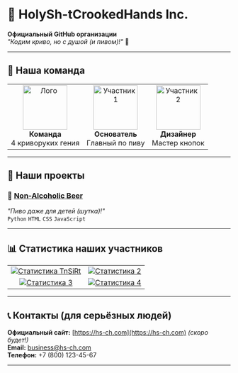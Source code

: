 # 🏢 HolySh-tCrookedHands Inc.

**Официальный GitHub организации**  
*"Кодим криво, но с душой (и пивом)!"* 🍻

---

## 👥 Наша команда

<table>
<tr>
<td align="center">
<img src="https://github.com/HolySh-tCrookedHands.png" width="100" alt="Лого">
<br>
<strong>Команда</strong>
<br>
4 криворуких гения
</td>
<td align="center">
<img src="https://github.com/TnSiRt.png" width="100" alt="Участник 1">
<br>
<strong>Основатель</strong>
<br>
Главный по пиву
</td>
<td align="center">
<img src="https://github.com/HolySh-tCrookedHands/non_alcoholic_beer/blob/main/avatar2.jpg" width="100" alt="Участник 2">
<br>
<strong>Дизайнер</strong>
<br>
Мастер кнопок
</td>
</tr>
</table>

---

## 🚀 Наши проекты

### 🍻 [Non-Alcoholic Beer](https://github.com/HolySh-tCrookedHands/non_alcoholic_beer)
*"Пиво даже для детей (шутка)!"*  
`Python` `HTML` `CSS` `JavaScript`

---
## 📊 Статистика наших участников

<table>
<tr>
<td align="center">
<a href="https://github.com/TnSiRt">
<img src="https://github-profile-summary-cards.vercel.app/api/cards/profile-details?username=TnSiRt&theme=blue_navy" alt="Статистика TnSiRt">
</a>
</td>
<td align="center">
<a href="https://github.com/username2">
<img src="https://github-readme-stats.vercel.app/api?username=username2&show_icons=true&theme=radical" alt="Статистика 2">
</a>
</td>
</tr>
<tr>
<td align="center">
<a href="https://github.com/username3">
<img src="https://github-readme-stats.vercel.app/api?username=username3&show_icons=true&theme=radical" alt="Статистика 3">
</a>
</td>
<td align="center">
<a href="https://github.com/username4">
<img src="https://github-readme-stats.vercel.app/api?username=username4&show_icons=true&theme=radical" alt="Статистика 4">
</a>
</td>
</tr>
</table>

---

## 📞 Контакты (для серьёзных людей)

**Официальный сайт:** [https://hs-ch.com](https://hs-ch.com) *(скоро будет!)*  
**Email:** business@hs-ch.com  
**Телефон:** +7 (800) 123-45-67

---
